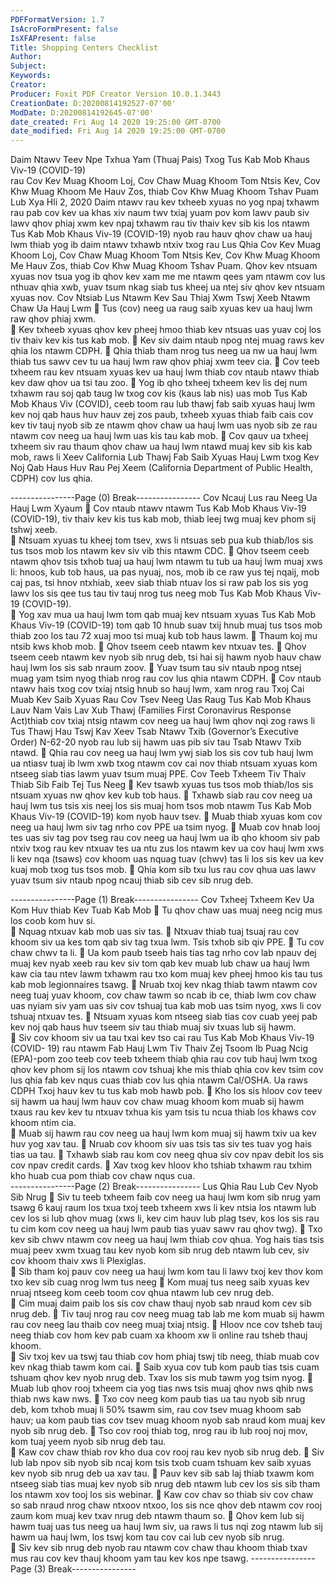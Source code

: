 ```yaml
---
PDFFormatVersion: 1.7
IsAcroFormPresent: false
IsXFAPresent: false
Title: Shopping Centers Checklist
Author: 
Subject: 
Keywords: 
Creator: 
Producer: Foxit PDF Creator Version 10.0.1.3443
CreationDate: D:20200814192527-07'00'
ModDate: D:20200814192645-07'00'
date_created: Fri Aug 14 2020 19:25:00 GMT-0700
date_modified: Fri Aug 14 2020 19:25:00 GMT-0700
---
```

 
Daim Ntawv Teev Npe Txhua Yam (Thuaj Pais) Txog Tus 
Kab Mob Khaus Viv-19 (COVID-19)  
rau Cov Kev Muag Khoom Loj, Cov Chaw Muag Khoom Tom 
Ntsis Kev, Cov Khw Muag Khoom Me Hauv Zos, thiab Cov Khw 
Muag Khoom Tshav Puam 
Lub Xya Hli 2, 2020 
Daim ntawv rau kev txheeb xyuas no yog npaj txhawm rau pab cov kev ua khas xiv naum twv 
txiaj yuam pov kom lawv paub siv lawv qhov phiaj xwm kev npaj txhawm rau tiv thaiv kev sib kis 
los ntawm Tus Kab Mob Khaus Viv-19 (COVID-19) nyob rau hauv qhov chaw ua hauj lwm thiab 
yog ib daim ntawv txhawb ntxiv txog rau Lus Qhia Cov Kev Muag Khoom Loj, Cov Chaw Muag 
Khoom Tom Ntsis Kev, Cov Khw Muag Khoom Me Hauv Zos, thiab Cov Khw Muag Khoom Tshav 
Puam. Qhov kev ntsuam xyuas nov tsua yog ib qhov kev xam me me ntawm qees yam ntawm 
cov lus nthuav qhia xwb, yuav tsum nkag siab tus kheej ua ntej siv qhov kev ntsuam xyuas nov. 
Cov Ntsiab Lus Ntawm Kev Sau Thiaj Xwm Tswj 
Xeeb Ntawm Chaw Ua Hauj Lwm 
 Tus (cov) neeg ua raug saib xyuas kev ua hauj lwm raw qhov phiaj xwm.  
 Kev txheeb xyuas qhov kev pheej hmoo thiab kev ntsuas uas yuav coj los tiv thaiv 
kev kis tus kab mob. 
 Kev siv daim ntaub npog ntej muag raws kev qhia los ntawm CDPH. 
 Qhia thiab tham nrog tus neeg ua nw ua hauj lwm thiab tus sawv cev tu ua hauj 
lwm raw qhov phiaj xwm teev cia. 
 Cov teeb txheem rau kev ntsuam xyuas kev ua hauj lwm thiab cov ntaub ntawv 
thiab kev daw qhov ua tsi tau zoo. 
 Yog ib qho txheej txheem kev lis dej num txhawm rau soj qab taug lw txog cov kis 
(kaus lab nis) uas mob Tus Kab Mob Khaus Viv (COVID), ceeb toom rau lub thawj 
fab saib xyuas hauj lwm kev noj qab haus huv hauv zej zos paub, txheeb xyuas 
thiab faib cais cov kev tiv tauj nyob sib ze ntawm qhov chaw ua hauj lwm uas 
nyob sib ze rau ntawm cov neeg ua hauj lwm uas kis tau kab mob. 
 Cov qauv ua txheej txheem siv rau thaum qhov chaw ua hauj lwm ntawd muaj 
kev sib kis kab mob, raws li Xeev California Lub Thawj Fab Saib Xyuas Hauj Lwm 
txog Kev Noj Qab Haus Huv Rau Pej Xeem (California Department of Public 
Health, CDPH) cov lus qhia. 
 
 
 
 
----------------Page (0) Break----------------
Cov Ncauj Lus rau Neeg Ua Hauj Lwm Xyaum 
 Cov ntaub ntawv ntawm Tus Kab Mob Khaus Viv-19 (COVID-19), tiv thaiv kev kis 
tus kab mob, thiab leej twg muaj kev phom sij tshwj xeeb.  
 Ntsuam xyuas tu kheej tom tsev, xws li ntsuas seb pua kub thiab/los sis tus tsos mob 
los ntawm kev siv vib this ntawm CDC. 
 Qhov tseem ceeb ntawm qhov tsis txhob tuaj ua hauj lwm ntawm tu tub ua hauj 
lwm muaj xws li: hnoos, kub tob haus, ua pas nyuaj, nos, mob ib ce raw yus tej 
nqaij, mob caj pas, tsi hnov ntxhiab, xeev siab thiab ntuav los si raw pab los sis 
yog lawv los sis qee tus tau tiv tauj nrog tus neeg mob Tus Kab Mob Khaus Viv-19 
(COVID-19).  
 Yog xav mua ua hauj lwm tom qab muaj kev ntsuam xyuas Tus Kab Mob Khaus 
Viv-19 (COVID-19) tom qab 10 hnub suav txij hnub muaj tus tsos mob thiab zoo los 
tau 72 xuaj moo tsi muaj kub tob haus lawm. 
 Thaum koj mu ntsib kws khob mob. 
 Qhov tseem ceeb ntawm kev ntxuav tes. 
 Qhov tseem ceeb ntawm kev nyob sib nrug deb, tsi hai sij hawm nyob hauv 
chaw hauj lwm los sis sab nraum zoov. 
 Yuav tsum tau siv ntaub npog ntsej muag yam tsim nyog thiab nrog rau cov lus 
qhia ntawm CDPH. 
 Cov ntaub ntawv hais txog cov txiaj ntsig hnub so hauj lwm, xam nrog rau Txoj 
Cai Muab Kev Saib Xyuas Rau Cov Tsev Neeg Uas Raug Tus Kab Mob Khaus Lauv 
Nam Vais Lav Xub Thawj (Families First Coronavirus Response Act)thiab cov txiaj 
ntsig ntawm cov neeg ua hauj lwm qhov nqi zog raws li Tus Thawj Hau Tswj Kav 
Xeev Tsab Ntawv Txib (Governor’s Executive Order) N-62-20 nyob rau lub sij hawm 
uas pib siv tau Tsab Ntawv Txib ntawd. 
 Qhia rau cov neeg ua hauj lwm ywj siab los sis cov tub hauj lwm ua ntiasv tuaj ib 
lwm xwb txog ntawm cov cai nov thiab ntsuam xyuas kom ntseeg siab tias lawm 
yuav tsum muaj PPE. 
Cov Teeb Txheem Tiv Thaiv Thiab Sib Faib Tej Tus 
Neeg 
 Kev tsawb xyuas tus tsos mob thiab/los sis ntsuam xyuas nw qhov kev kub tob 
haus. 
 Txhawb siab rau cov neeg ua hauj lwm tus tsis xis neej los sis muaj hom tsos mob 
ntawm Tus Kab Mob Khaus Viv-19 (COVID-19) kom nyob hauv tsev. 
 Muab thiab xyuas kom cov neeg ua hauj lwm siv tag nrho cov PPE ua tsim nyog. 
 Muab cov hnab looj tes uas siv tag pov tseg rau cov neeg ua hauj lwm ua ib qho 
khoom siv pab ntxiv txog rau kev ntxuav tes ua ntu zus los ntawm kev ua cov hauj 
lwm xws li kev nqa (tsaws) cov khoom uas nquag tuav (chwv) tas li los sis kev ua 
kev kuaj mob txog tus tsos mob. 
 Qhia kom sib txu lus rau cov qhua uas lawv yuav tsum siv ntaub npog ncauj thiab 
sib cev sib nrug deb. 
 
 
----------------Page (1) Break----------------
Cov Txheej Txheem Kev Ua Kom Huv thiab Kev 
Tuab Kab Mob 
 Tu qhov chaw uas muaj neeg ncig mus los coob kom huv si.  
 Nquag ntxuav kab mob uas siv tas. 
 Ntxuav thiab tuaj tsuaj rau cov khoom siv ua kes tom qab siv tag txua lwm. Tsis 
txhob sib qiv PPE. 
 Tu cov chaw chwv ta li. 
 Ua kom paub tseeb hais tias tag nrho cov lab npauv dej muaj kev nyab xeeb rau 
kev siv tom qab kev muab lub chaw ua hauj lwm kaw cia tau ntev lawm txhawm 
rau txo kom muaj kev pheej hmoo kis tau tus kab mob legionnaires tsawg. 
 Nruab txoj kev nkag thiab tawm ntawm cov neeg tuaj yuav khoom, cov chaw 
tawm so ncab ib ce, thiab lwm cov chaw uas nyiam siv yam uas siv cov tshuaj 
tua kab mob uas tsim nyog, xws li cov tshuaj ntxuav tes. 
 Ntsuam xyuas kom ntseeg siab tias cov cuab yeej pab kev noj qab haus huv 
tseem siv tau thiab muaj siv txuas lub sij hawm.  
 Siv cov khoom siv ua tau txai kev tso cai rau Tus Kab Mob Khaus Viv-19 (COVID-
19) rau ntawm Fab Hauj Lwm Tiv Thaiv Zej Tsoom Ib Puag Ncig (EPA)-pom zoo 
teeb cov teeb txheem thiab qhia rau cov tub hauj lwm txog qhov kev phom sij 
los ntawm cov tshuaj khe mis thiab qhia cov kev tsim cov lus qhia fab kev nqus 
cuas thiab cov lus qhia ntawm Cal/OSHA. Ua raws CDPH Txoj hauv kev tu tus kab 
mob hawb pob. 
 Kho los sis hloov cov teev sij hawm ua hauj lwm hauv cov chaw muag khoom 
kom muab sij hawm txaus rau kev kev tu ntxuav txhua kis yam tsis tu ncua thiab 
los khaws cov khoom ntim cia.  
 Muab sij hawm rau cov neeg ua hauj lwm kom muaj sij hawm txiv ua kev huv yog 
xav tau. 
 Nruab cov khoom siv uas tsis tas siv tes tuav yog hais tias ua tau. 
 Txhawb siab rau kom cov neeg qhua siv cov npav debit los sis cov npav credit 
cards. 
 Xav txog kev hloov kho tshiab txhawm rau txhim kho huab cua pom thiab cov 
chaw nqus cua.  
----------------Page (2) Break----------------
Lus Qhia Rau Lub Cev Nyob Sib Nrug 
 Siv tu teeb txheem faib cov neeg ua hauj lwm kom sib nrug yam tsawg 6 kauj 
raum los txua txoj teeb txheem xws li kev ntsia los ntawm lub cev los si lub qhov 
muag (xws li, kev cim hauv lub plag tsev, kos los sis rau tu cim kom cov neeg ua 
hauj lwm paub tias yuav sawv rau qhov twg). 
 Txo kev sib chwv ntawm cov neeg ua hauj lwm thiab cov qhua. Yog hais tias tsis 
muaj peev xwm txuag tau kev nyob kom sib nrug deb ntawm lub cev, siv cov 
khoom thaiv xws li Plexiglas.  
 Sib tham koj pauv cov neeg ua hauj lwm kom tau li lawv txoj kev thov kom txo 
kev sib cuag nrog lwm tus neeg 
 Kom muaj tus neeg saib xyuas kev nruaj ntseeg kom ceeb toom cov qhua ntawm 
lub cev nrug deb.  
 Cim muaj daim paib los sis cov chaw thauj nyob sab nraud kom cev sib nrug deb. 
 Tiv tauj nrog rau cov neeg muag tab lab me kom muab sij hawm rau cov neeg 
lau thaib cov neeg muaj txiaj ntsig. 
 Hloov nce cov tsheb tauj neeg thiab cov hom kev pab cuam xa khoom xw li 
online rau tsheb thauj khoom.  
 Siv txoj kev ua tswj tau thiab cov hom phiaj tswj tib neeg, thiab muab cov kev 
nkag thiab tawm kom cai. 
 Saib xyua cov tub kom paub tias tsis cuam tshuam qhov kev nyob nrug deb. Txav 
los sis mub tawm yog tsim nyog. 
 Muab lub qhov rooj txheem cia yog tias nws tsis muaj qhov nws qhib nws thiab 
nws kaw nws. 
 Txo cov neeg kom paub tias ua tau nyob sib nrug deb, kom txhob muaj li 50% 
tsawm sim, rau cov tsev muag khoom sab hauv; ua kom paub tias cov tsev muag 
khoom nyob sab nraud kom muaj kev nyob sib nrug deb. 
 Tso cov rooj thiab tog, nrog rau ib lub rooj noj mov, kom tuaj yeem nyob sib nrug 
deb tau.  
 Kaw cov chaw thiab rov kho dua cov rooj rau kev nyob sib nrug deb. 
 Siv lub lab npov sib nyob sib ncaj kom tsis txob cuam tshuam kev saib xyuas kev 
nyob sib nrug deb ua xav tau. 
 Pauv kev sib sab laj thiab txawm kom ntseeg siab tias muaj kev nyob sib nrug deb 
ntawm lub cev los sis sib tham los ntawm xov tooj los sis webinar. 
 Kaw cov chav so thiab siv cov chaw so sab nraud nrog chaw ntxoov ntxoo, los sis 
nce qhov deb ntawm cov rooj zaum kom muaj kev txav nrug deb ntawm thaum 
so. 
 Qhov kem lub sij hawm tuaj uas tus neeg ua hauj lwm siv, ua raws li tus nqi zog 
ntawm lub sij hawm ua hauj lwm, los tswj kom tau cov cai lub cev nyob sib nrug.  
 Siv kev sib nrug deb nyob rau ntawm cov chaw thau khoom thiab txav mus rau 
cov kev thauj khoom yam tau kev kos npe tsawg. 
----------------Page (3) Break----------------
